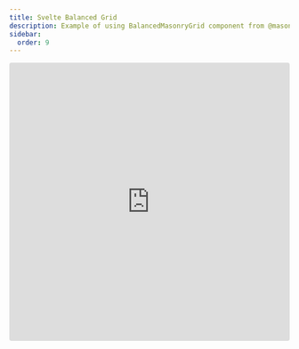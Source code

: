 ```yaml
---
title: Svelte Balanced Grid
description: Example of using BalancedMasonryGrid component from @masonry-grid/svelte
sidebar:
  order: 9
---
```


<iframe
  src="https://stackblitz.com/github/TrigenSoftware/masonry-grid/tree/main/examples/svelte-balanced?embed=1&file=App.svelte&view=preview"
  style="width: 100%; height: 500px; border: 0; border-radius: 4px; overflow: hidden;"
  title="Masonry Grid - Svelte Balanced Example"
  allow="accelerometer; ambient-light-sensor; camera; encrypted-media; geolocation; gyroscope; hid; microphone; midi; payment; usb; vr; xr-spatial-tracking"
  sandbox="allow-forms allow-modals allow-popups allow-presentation allow-same-origin allow-scripts"
></iframe>
